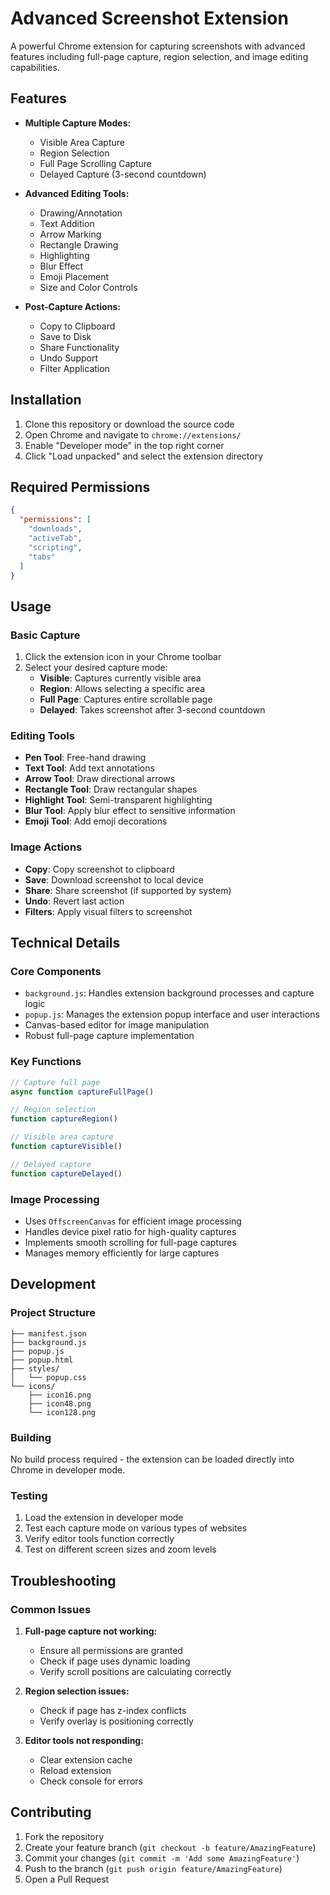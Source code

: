 
# Advanced Screenshot Extension

A powerful Chrome extension for capturing screenshots with advanced features including full-page capture, region selection, and image editing capabilities.

## Features

- **Multiple Capture Modes:**
    - Visible Area Capture
    - Region Selection
    - Full Page Scrolling Capture
    - Delayed Capture (3-second countdown)

- **Advanced Editing Tools:**
    - Drawing/Annotation
    - Text Addition
    - Arrow Marking
    - Rectangle Drawing
    - Highlighting
    - Blur Effect
    - Emoji Placement
    - Size and Color Controls

- **Post-Capture Actions:**
    - Copy to Clipboard
    - Save to Disk
    - Share Functionality
    - Undo Support
    - Filter Application

## Installation

1. Clone this repository or download the source code
2. Open Chrome and navigate to `chrome://extensions/`
3. Enable "Developer mode" in the top right corner
4. Click "Load unpacked" and select the extension directory

## Required Permissions

```json
{
  "permissions": [
    "downloads",
    "activeTab",
    "scripting",
    "tabs"
  ]
}
```

## Usage

### Basic Capture

1. Click the extension icon in your Chrome toolbar
2. Select your desired capture mode:
    - **Visible**: Captures currently visible area
    - **Region**: Allows selecting a specific area
    - **Full Page**: Captures entire scrollable page
    - **Delayed**: Takes screenshot after 3-second countdown

### Editing Tools

- **Pen Tool**: Free-hand drawing
- **Text Tool**: Add text annotations
- **Arrow Tool**: Draw directional arrows
- **Rectangle Tool**: Draw rectangular shapes
- **Highlight Tool**: Semi-transparent highlighting
- **Blur Tool**: Apply blur effect to sensitive information
- **Emoji Tool**: Add emoji decorations

### Image Actions

- **Copy**: Copy screenshot to clipboard
- **Save**: Download screenshot to local device
- **Share**: Share screenshot (if supported by system)
- **Undo**: Revert last action
- **Filters**: Apply visual filters to screenshot

## Technical Details

### Core Components

- `background.js`: Handles extension background processes and capture logic
- `popup.js`: Manages the extension popup interface and user interactions
- Canvas-based editor for image manipulation
- Robust full-page capture implementation

### Key Functions

```javascript
// Capture full page
async function captureFullPage()

// Region selection
function captureRegion()

// Visible area capture
function captureVisible()

// Delayed capture
function captureDelayed()
```

### Image Processing

- Uses `OffscreenCanvas` for efficient image processing
- Handles device pixel ratio for high-quality captures
- Implements smooth scrolling for full-page captures
- Manages memory efficiently for large captures

## Development

### Project Structure

```
├── manifest.json
├── background.js
├── popup.js
├── popup.html
├── styles/
│   └── popup.css
└── icons/
    ├── icon16.png
    ├── icon48.png
    └── icon128.png
```

### Building

No build process required - the extension can be loaded directly into Chrome in developer mode.

### Testing

1. Load the extension in developer mode
2. Test each capture mode on various types of websites
3. Verify editor tools function correctly
4. Test on different screen sizes and zoom levels

## Troubleshooting

### Common Issues

1. **Full-page capture not working:**
    - Ensure all permissions are granted
    - Check if page uses dynamic loading
    - Verify scroll positions are calculating correctly

2. **Region selection issues:**
    - Check if page has z-index conflicts
    - Verify overlay is positioning correctly

3. **Editor tools not responding:**
    - Clear extension cache
    - Reload extension
    - Check console for errors

## Contributing

1. Fork the repository
2. Create your feature branch (`git checkout -b feature/AmazingFeature`)
3. Commit your changes (`git commit -m 'Add some AmazingFeature'`)
4. Push to the branch (`git push origin feature/AmazingFeature`)
5. Open a Pull Request

